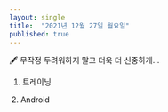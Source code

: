 ```yaml
---
layout: single
title:  "2021년 12월 27일 월요일"
published: true
---
```


🖋️ 무작정 두려워하지 말고 더욱 더 신중하게...



1. 트레이닝



​	2. Android



